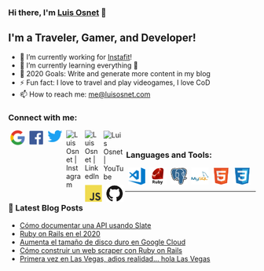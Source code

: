 ### Hi there, I'm  [Luis Osnet](https://luisosnet.com) 👋
## I'm a Traveler, Gamer, and Developer!

- 🔭 I’m currently working for [Instafit](https://instafit.com)!
- 🌱 I’m currently learning everything 🤣
- 🥅 2020 Goals: Write and generate more content in my blog
- ⚡ Fun fact: I love to travel and play videogames, I love CoD
- 📫 How to reach me: me@luisosnet.com



### Connect with me:

[<img align="left" alt="https://luisosnet.com" width="30px" style="margin: 0 4px"  src="https://raw.githubusercontent.com/devicons/devicon/master/icons/google/google-original.svg" />](https://luisosnet.com/)

[<img align="left" alt="Luis Osnet | Facebook" width="30px" style="margin: 0 4px"  src="https://raw.githubusercontent.com/devicons/devicon/master/icons/facebook/facebook-original.svg" />](https://www.facebook.com/luisosnet)

[<img align="left" alt="Luis Osnet | Twitter" width="30px" style="margin: 0 4px"  src="https://raw.githubusercontent.com/devicons/devicon/master/icons/twitter/twitter-original.svg" />](https://twitter.com/LuisOsnet)

[<img align="left" alt="Luis Osnet | Instagram" width="30px" style="margin: 0 4px"  src="https://seeklogo.com/images/I/instagram-new-2016-logo-D9D42A0AD4-seeklogo.com.png" />](https://www.instagram.com/luis.osnet/)

[<img align="left" alt="Luis Osnet | LinkedIn" width="30px" style="margin: 0 4px"  src="https://seeklogo.com/images/L/linkedin-icon-logo-FBADE03110-seeklogo.com.png" />](https://www.linkedin.com/in/luisosnet/)

[<img align="left" alt="Luis Osnet | YouTube" width="42px" style="margin: 1px 4px"  src="https://seeklogo.com/images/Y/youtube-icon-logo-521820CDD7-seeklogo.com.png" />](https://www.youtube.com/channel/UCu2seQbq1ebMhGlMTtW1oDQ)

<br />

### Languages and Tools:

[<img align="left" alt="Visual Studio Code" width="35px" style="margin: 0 4px"  src="https://raw.githubusercontent.com/github/explore/80688e429a7d4ef2fca1e82350fe8e3517d3494d/topics/visual-studio-code/visual-studio-code.png" />](https://luisosnet.com/blog/)

[<img align="left" alt="Ruby on Rails" width="35px" style="margin: 0 4px" src="https://raw.githubusercontent.com/devicons/devicon/master/icons/ruby/ruby-original-wordmark.svg" />](https://luisosnet.com/blog/)

[<img align="left" alt="PostgreSQL" width="35px" style="margin: 0 4px" src="https://raw.githubusercontent.com/devicons/devicon/master/icons/postgresql/postgresql-original.svg" />](https://luisosnet.com/blog/)

[<img align="left" alt="MySQL" width="35px" style="margin: 0 4px" src="https://raw.githubusercontent.com/devicons/devicon/master/icons/mysql/mysql-original-wordmark.svg" />](https://luisosnet.com/blog/)

[<img align="left" alt="HTML5" width="35px" style="margin: 0 4px" src="https://raw.githubusercontent.com/devicons/devicon/master/icons/html5/html5-original.svg" />](https://luisosnet.com/blog/)

[<img align="left" alt="CSS3" width="35px" style="margin: 0 4px" src="https://raw.githubusercontent.com/devicons/devicon/master/icons/css3/css3-original.svg" />](https://luisosnet.com/blog/)

[<img align="left" alt="JavaScript" width="35px" style="margin: 0 4px" src="https://raw.githubusercontent.com/devicons/devicon/master/icons/javascript/javascript-original.svg" />](https://luisosnet.com/blog/)

[<img align="left" alt="GitHub" width="35px" style="margin: 0 4px" src="https://raw.githubusercontent.com/devicons/devicon/master/icons/github/github-original.svg" />](https://luisosnet.com/blog/)

<br />
<br />

---

### 📕 Latest Blog Posts
<!-- BLOG-POST-LIST:START -->
- [Cómo documentar una API usando Slate](https://luisosnet.com/2020/09/21/como-documentar-una-api-usando-slate/)
- [Ruby on Rails en el 2020](https://luisosnet.com/2020/06/15/ruby-on-rails-en-el-2020/)
- [Aumenta el tamaño de disco duro en Google Cloud](https://luisosnet.com/2020/06/09/como-aumentar-el-tamano-de-disco-duro-en-google-cloud/)
- [Cómo construir un web scraper con Ruby on Rails](https://luisosnet.com/2020/06/02/como-construir-un-web-scraper-con-ruby-on-rails/)
- [Primera vez en Las Vegas, adios realidad… hola Las Vegas](https://luisosnet.com/2019/07/23/primera-vez-en-las-vegas/)
<!-- BLOG-POST-LIST:END -->
